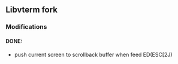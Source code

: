 ## Libvterm fork

### Modifications

#### DONE:

+ push current screen to scrollback buffer when feed ED(ESC[2J)
